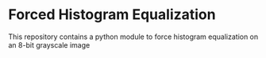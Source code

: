# Forced Histogram Equalization
This repository contains a python module to force histogram equalization on an 8-bit grayscale image
